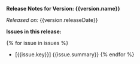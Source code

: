 <!-- Jira Release Note template for "Jira Automation" -->

**Release Notes for Version: {{version.name}}**

*Released on:* {{version.releaseDate}}

**Issues in this release:**

{% for issue in issues %}
- [{{issue.key}}] {{issue.summary}}
{% endfor %}
